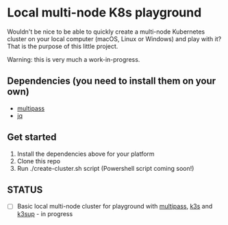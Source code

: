 # Local multi-node K8s playground

Wouldn't be nice to be able to quickly create a multi-node Kubernetes cluster on your local computer (macOS, Linux or Windows) and play with it? That is the purpose of this little project.

Warning: this is very much a work-in-progress.

## Dependencies (you need to install them on your own)
- [multipass](https://multipass.run)
- [jq](https://stedolan.github.io/jq/)

## Get started

1. Install the dependencies above for your platform
2. Clone this repo
3. Run ./create-cluster.sh script (Powershell script coming soon!)

## STATUS

- [ ] Basic local multi-node cluster for playground with [multipass](https://multipass.run), [k3s](https://k3s.io) and [k3sup](https://github.com/alexellis/k3sup) - in progress